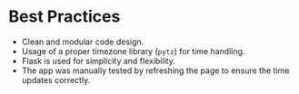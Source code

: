 # Best Practices
- Clean and modular code design.
- Usage of a proper timezone library (`pytz`) for time handling.
- Flask is used for simplicity and flexibility.
- The app was manually tested by refreshing the page to ensure the time updates correctly.

